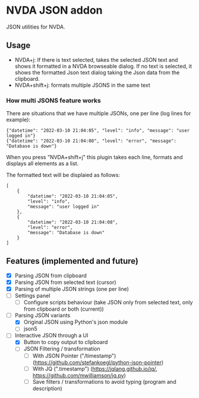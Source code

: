 # NVDA JSON addon

JSON utilities for NVDA.

## Usage

* NVDA+j: If there is text selected, takes the selected JSON text and shows it formatted in a NVDA browseable dialog. If no text is selected, it shows the formatted Json text dialog taking the Json data from the clipboard.
* NVDA+shift+j: formats multiple JSONS in the same text

### How multi JSONS feature works

There are situations that we have multiple JSONs, one per line (log lines for example):

```
{"datetime": "2022-03-10 21:04:05", "level": "info", "message": "user logged in"}
{"datetime": "2022-03-10 21:04:08", "level": "error", "message": "Database is down"}
```

When you press "NVDA+shift+j" this plugin takes each line, formats and displays all elements as a list.

The formatted text will be displaied as follows:

```
[
    {
        "datetime": "2022-03-10 21:04:05",
        "level": "info",
        "message": "user logged in"
    },
    {
        "datetime": "2022-03-10 21:04:08",
        "level": "error",
        "message": "Database is down"
    }
]
```

## Features (implemented and future)

* [x] Parsing JSON from clipboard
* [x] Parsing JSON from selected text (cursor)
* [x] Parsing of multiple JSON strings (one per line)
* [ ] Settings panel
  * [ ] Configure scripts behaviour (take JSON only from selected text, only from clipboard or both (current))
* [ ] Parsing JSON variants
  * [x] Original JSON using Python's json module
  * [ ] json5
* [ ] Interactive JSON through a UI
  * [x] Button to copy output to clipboard
  * [ ] JSON Filtering / transformation
    * [ ] With JSON Pointer ("/timestamp") (https://github.com/stefankoegl/python-json-pointer)
    * [ ] With JQ (".timestamp") (https://jqlang.github.io/jq/, https://github.com/mwilliamson/jq.py)
    * [ ] Save filters / transformations to avoid typing (program and description)
